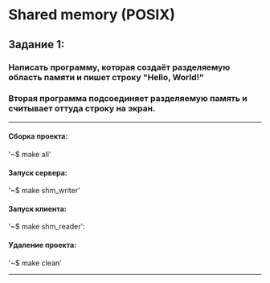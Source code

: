 # Shared memory (POSIX)
## Задание 1:
### Написать программу, которая создаёт разделяемую область памяти и пишет строку "Hello, World!"
### Вторая программа подсоединяет разделяемую память и считывает оттуда строку на экран. 
____

#### Сборка проекта:

'~$ make all'

#### Запуск сервера:

'~$ make shm_writer'

#### Запуск клиента:

'~$ make shm_reader':

#### Удаление проекта:

'~$ make clean'
____

